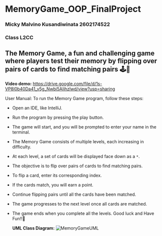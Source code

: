 # MemoryGame_OOP_FinalProject
### Micky Malvino Kusandiwinata 2602174522
### Class L2CC

## The Memory Game, a fun and challenging game where players test their memory by flipping over pairs of cards to find matching pairs 🕹️🥳
**Video demo:** https://drive.google.com/file/d/1s-VP8l0b40Da41_v5g_Nwbi5AIihzlwd/view?usp=sharing

User Manual:
To run the Memory Game program, follow these steps:

* Open an IDE, like IntelliJ.
* Run the program by pressing the play button.
* The game will start, and you will be prompted to enter your name in the terminal.
* The Memory Game consists of multiple levels, each increasing in difficulty.
* At each level, a set of cards will be displayed face down as a ```*```.
* The objective is to flip over pairs of cards to find matching pairs.
* To flip a card, enter its corresponding index.
* If the cards match, you will earn a point.
* Continue flipping pairs until all the cards have been matched.
* The game progresses to the next level once all cards are matched.
* The game ends when you complete all the levels. Good luck and Have Fun!!🤠

  **UML Class Diagram:**
![MemoryGameUML](https://github.com/mmalvino/MemoryGame_OOP_FinalProject/assets/114371813/44befeed-9a98-4595-94f1-627098c0ac5b)

  
